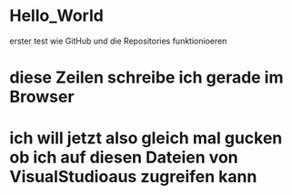 # Hello_World
erster test wie GitHub und die Repositories funktionioeren

# diese Zeilen schreibe ich gerade im Browser
# ich will jetzt also gleich mal gucken ob ich auf diesen Dateien von VisualStudioaus zugreifen kann 
#
#
#
#
#
#
#
#
#
#
#

